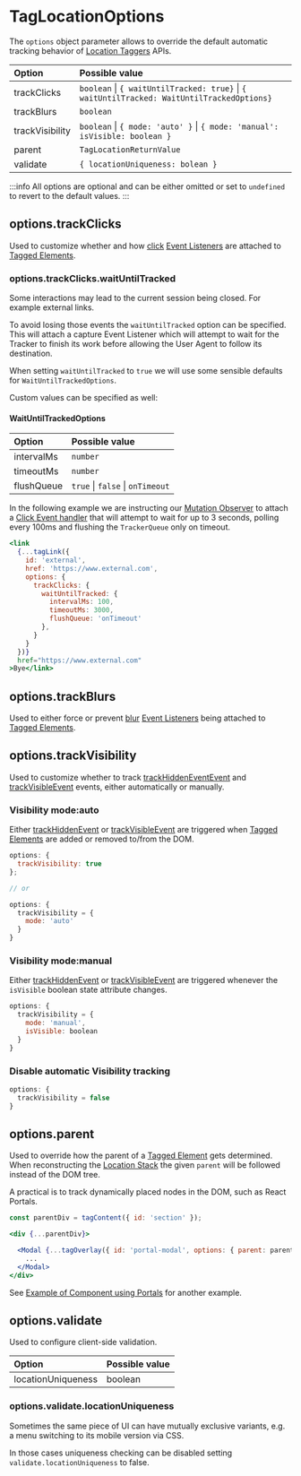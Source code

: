 # TagLocationOptions

The `options` object parameter allows to override the default automatic tracking behavior of [Location Taggers](/tracking/browser/api-reference/locationTaggers/overview.md) APIs.

| Option          | Possible value
| :--             | :--
| trackClicks     | `boolean` \| `{ waitUntilTracked: true}` \| `{ waitUntilTracked: WaitUntilTrackedOptions}`
| trackBlurs      | `boolean`
| trackVisibility | `boolean` \| `{ mode: 'auto' }` \| `{ mode: 'manual': isVisible: boolean }`
| parent          | `TagLocationReturnValue`
| validate        | `{ locationUniqueness: bolean }`

:::info
All options are optional and can be either omitted or set to `undefined` to revert to the default values.
:::

## options.trackClicks
Used to customize whether and how [click](https://developer.mozilla.org/en-US/docs/Web/API/Element/click_event) [Event Listeners](https://developer.mozilla.org/en-US/docs/Web/API/EventListener) are attached to [Tagged Elements](/tracking/core-concepts/browser/tagging.md#tagged-elements).


### options.trackClicks.waitUntilTracked
Some interactions may lead to the current session being closed. For example external links.

To avoid losing those events the `waitUntilTracked` option can be specified. This will attach a capture Event Listener which will attempt to wait for the Tracker to finish its work before allowing the User Agent to follow its destination. 

When setting `waitUntilTracked` to `true` we will use some sensible defaults for `WaitUntilTrackedOptions`. 

Custom values can be specified as well:  

#### WaitUntilTrackedOptions
| Option     | Possible value
| :--        | :--
| intervalMs | `number`
| timeoutMs  | `number`
| flushQueue | `true` \| `false` \| `onTimeout`

In the following example we are instructing our [Mutation Observer](/tracking/browser/api-reference/mutationObserver/overview.md) to attach a [Click Event handler](https://developer.mozilla.org/en-US/docs/Web/Events/Event_handlers#eventtarget.addeventlistener) that will attempt to wait for up to 3 seconds, polling every 100ms and flushing the `TrackerQueue` only on timeout. 

```jsx
<link
  {...tagLink({
    id: 'external',
    href: 'https://www.external.com',
    options: {
      trackClicks: {
        waitUntilTracked: { 
          intervalMs: 100,
          timeoutMs: 3000,
          flushQueue: 'onTimeout'
        },
      }
    }
  })}
  href="https://www.external.com"
>Bye</link>
```

## options.trackBlurs
Used to either force or prevent [blur](https://developer.mozilla.org/en-US/docs/Web/API/Element/blur_event) [Event Listeners](https://developer.mozilla.org/en-US/docs/Web/API/EventListener) being attached to [Tagged Elements](/tracking/core-concepts/browser/tagging.md#tagged-elements).

## options.trackVisibility
Used to customize whether to track [trackHiddenEventEvent](/tracking/browser/api-reference/eventTrackers/trackHiddenEvent.md) and [trackVisibleEvent](/tracking/browser/api-reference/eventTrackers/trackVisibleEvent.md) events, either automatically or manually.

### Visibility mode:auto  
Either [trackHiddenEvent](/tracking/browser/api-reference/eventTrackers/trackHiddenEvent.md) or [trackVisibleEvent](/tracking/browser/api-reference/eventTrackers/trackVisibleEvent.md) are triggered when [Tagged Elements](/tracking/core-concepts/browser/tagging.md#tagged-elements) are added or removed to/from the DOM.

```js
options: { 
  trackVisibility: true
};

// or

options: {
  trackVisibility = {
    mode: 'auto'
  }
}
```

### Visibility mode:manual  
Either [trackHiddenEvent](/tracking/browser/api-reference/eventTrackers/trackHiddenEvent.md) or [trackVisibleEvent](/tracking/browser/api-reference/eventTrackers/trackVisibleEvent.md) are triggered whenever the `isVisible` boolean state attribute changes.

```js
options: {
  trackVisibility = {
    mode: 'manual',
    isVisible: boolean
  }
}
```

### Disable automatic Visibility tracking
```js
options: {
  trackVisibility = false
}
```

## options.parent
Used to override how the parent of a [Tagged Element](/tracking/core-concepts/browser/tagging.md#tagged-elements) gets determined. When reconstructing the [Location Stack](/tracking/core-concepts/locations.md) the given `parent` will be followed instead of the DOM tree.   

A practical is to track dynamically placed nodes in the DOM, such as React Portals. 

```jsx
const parentDiv = tagContent({ id: 'section' });

<div {...parentDiv}>

  <Modal {...tagOverlay({ id: 'portal-modal', options: { parent: parentDiv } })}>
    ...
  </Modal>  
</div>
```

See [Example of Component using Portals](/tracking/browser/how-to-guides/troubleshooting.md#example-of-component-using-portals) for another example.

## options.validate
Used to configure client-side validation. 

| Option             | Possible value
| :--                | :--
| locationUniqueness | boolean


### options.validate.locationUniqueness
Sometimes the same piece of UI can have mutually exclusive variants, e.g. a menu switching to its mobile version via CSS.

In those cases uniqueness checking can be disabled setting `validate.locationUniqueness` to false.
